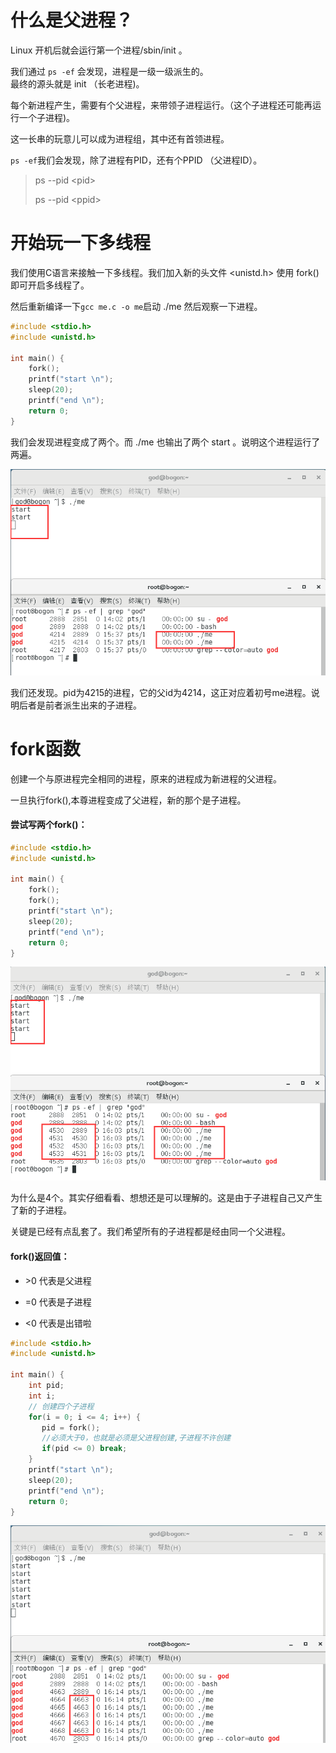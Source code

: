 # 什么是父进程？

Linux 开机后就会运行第一个进程/sbin/init 。

我们通过 `ps -ef` 会发现，进程是一级一级派生的。  
最终的源头就是  init （长老进程\)。

每个新进程产生，需要有个父进程，来带领子进程运行。（这个子进程还可能再运行一个子进程\)。

这一长串的玩意儿可以成为进程组，其中还有首领进程。

`ps -ef`我们会发现，除了进程有PID，还有个PPID （父进程ID）。

> ps --pid  &lt;pid&gt;
>
> ps --pid &lt;ppid&gt;

# 开始玩一下多线程

我们使用C语言来接触一下多线程。我们加入新的头文件 &lt;unistd.h&gt;  使用 fork\(\) 即可开启多线程了。

然后重新编译一下`gcc me.c -o me`启动 ./me 然后观察一下进程。

```c
#include <stdio.h>
#include <unistd.h>

int main() {
    fork();
    printf("start \n");
    sleep(20);
    printf("end \n");
    return 0;
}
```

我们会发现进程变成了两个。而 ./me 也输出了两个 start 。说明这个进程运行了两遍。

![](/assets/2f6d0edc-06e0-4bdb-8a5d-ece472149d51import.png)

我们还发现。pid为4215的进程，它的父id为4214，这正对应着初号me进程。说明后者是前者派生出来的子进程。

# fork函数

创建一个与原进程完全相同的进程，原来的进程成为新进程的父进程。

一旦执行fork\(\),本尊进程变成了父进程，新的那个是子进程。

#### 尝试写两个fork\(\)：

```c
#include <stdio.h>
#include <unistd.h>

int main() {
    fork();
    fork();
    printf("start \n");
    sleep(20);
    printf("end \n");
    return 0;
}
```

![](/assets/e001aa41-26e9-423e-964e-ce76d7fb4226import.png)

为什么是4个。其实仔细看看、想想还是可以理解的。这是由于子进程自己又产生了新的子进程。

关键是已经有点乱套了。我们希望所有的子进程都是经由同一个父进程。

#### fork\(\)返回值：

* &gt;0  代表是父进程

* =0   代表是子进程

* &lt;0  代表是出错啦

```c
#include <stdio.h>
#include <unistd.h>

int main() {
    int pid;
    int i;
    // 创建四个子进程
    for(i = 0; i <= 4; i++) {
       pid = fork();
       //必须大于0，也就是必须是父进程创建,子进程不许创建
       if(pid <= 0) break;
    }
    printf("start \n");
    sleep(20);
    printf("end \n");
    return 0;
}
```

![](/assets/1799af8e-7db6-48e8-a9b2-fee2d2d11c02import.png)

